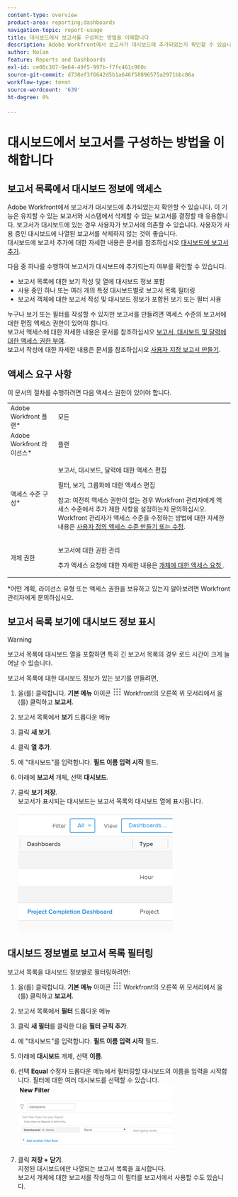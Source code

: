 ```yaml
---
content-type: overview
product-area: reporting;dashboards
navigation-topic: report-usage
title: 대시보드에서 보고서를 구성하는 방법을 이해합니다
description: Adobe Workfront에서 보고서가 대시보드에 추가되었는지 확인할 수 있습니다. 이 기능은 유지할 수 있는 보고서와 시스템에서 삭제할 수 있는 보고서를 결정할 때 유용합니다. 보고서가 대시보드에 있는 경우 사용자가 보고서에 의존할 수 있습니다. 사용자가 사용 중인 대시보드에 나열된 보고서를 삭제하지 않는 것이 좋습니다. 대시보드에 보고서를 추가하는 방법에 대한 자세한 내용은 대시보드에 보고서 추가 문서를 참조하십시오.
author: Nolan
feature: Reports and Dashboards
exl-id: ce00c307-9e64-49f5-997b-f7fc461c960c
source-git-commit: d738ef3f6642d5b1a646f58896575a2971bbc06a
workflow-type: tm+mt
source-wordcount: '639'
ht-degree: 0%

---
```


# 대시보드에서 보고서를 구성하는 방법을 이해합니다

## 보고서 목록에서 대시보드 정보에 액세스

Adobe Workfront에서 보고서가 대시보드에 추가되었는지 확인할 수 있습니다. 이 기능은 유지할 수 있는 보고서와 시스템에서 삭제할 수 있는 보고서를 결정할 때 유용합니다. 보고서가 대시보드에 있는 경우 사용자가 보고서에 의존할 수 있습니다. 사용자가 사용 중인 대시보드에 나열된 보고서를 삭제하지 않는 것이 좋습니다.\
대시보드에 보고서 추가에 대한 자세한 내용은 문서를 참조하십시오 [대시보드에 보고서 추가](../../../reports-and-dashboards/dashboards/creating-and-managing-dashboards/add-report-dashboard.md).

다음 중 하나를 수행하여 보고서가 대시보드에 추가되는지 여부를 확인할 수 있습니다.

* 보고서 목록에 대한 보기 작성 및 열에 대시보드 정보 포함
* 사용 중인 하나 또는 여러 개의 특정 대시보드별로 보고서 목록 필터링
* 보고서 객체에 대한 보고서 작성 및 대시보드 정보가 포함된 보기 또는 필터 사용

누구나 보기 또는 필터를 작성할 수 있지만 보고서를 만들려면 액세스 수준의 보고서에 대한 편집 액세스 권한이 있어야 합니다.\
보고서 액세스에 대한 자세한 내용은 문서를 참조하십시오 [보고서, 대시보드 및 달력에 대한 액세스 권한 부여](../../../administration-and-setup/add-users/configure-and-grant-access/grant-access-reports-dashboards-calendars.md).\
보고서 작성에 대한 자세한 내용은 문서를 참조하십시오 [사용자 지정 보고서 만들기](../../../reports-and-dashboards/reports/creating-and-managing-reports/create-custom-report.md).

## 액세스 요구 사항

이 문서의 절차를 수행하려면 다음 액세스 권한이 있어야 합니다.

<table style="table-layout:auto"> 
 <col> 
 <col> 
 <tbody> 
  <tr> 
   <td role="rowheader">Adobe Workfront 플랜*</td> 
   <td> <p>모든</p> </td> 
  </tr> 
  <tr> 
   <td role="rowheader">Adobe Workfront 라이선스*</td> 
   <td> <p>플랜 </p> </td> 
  </tr> 
  <tr> 
   <td role="rowheader">액세스 수준 구성*</td> 
   <td> <p>보고서, 대시보드, 달력에 대한 액세스 편집</p> <p>필터, 보기, 그룹화에 대한 액세스 편집</p> <p>참고: 여전히 액세스 권한이 없는 경우 Workfront 관리자에게 액세스 수준에서 추가 제한 사항을 설정하는지 문의하십시오. Workfront 관리자가 액세스 수준을 수정하는 방법에 대한 자세한 내용은 <a href="../../../administration-and-setup/add-users/configure-and-grant-access/create-modify-access-levels.md" class="MCXref xref">사용자 정의 액세스 수준 만들기 또는 수정</a>.</p> </td> 
  </tr> 
  <tr> 
   <td role="rowheader">개체 권한</td> 
   <td> <p>보고서에 대한 권한 관리</p> <p>추가 액세스 요청에 대한 자세한 내용은 <a href="../../../workfront-basics/grant-and-request-access-to-objects/request-access.md" class="MCXref xref">개체에 대한 액세스 요청 </a>.</p> </td> 
  </tr> 
 </tbody> 
</table>

&#42;어떤 계획, 라이선스 유형 또는 액세스 권한을 보유하고 있는지 알아보려면 Workfront 관리자에게 문의하십시오.

## 보고서 목록 보기에 대시보드 정보 표시

>[!WARNING]
>
>보고서 목록에 대시보드 열을 포함하면 특히 긴 보고서 목록의 경우 로드 시간이 크게 늘어날 수 있습니다.

보고서 목록에 대한 대시보드 정보가 있는 보기를 만들려면,

1. 을(를) 클릭합니다. **기본 메뉴** 아이콘 ![](assets/main-menu-icon.png) Workfront의 오른쪽 위 모서리에서 을(를) 클릭하고 **보고서**.
1. 보고서 목록에서 **보기** 드롭다운 메뉴
1. 클릭 **새 보기**.
1. 클릭 **열 추가**.
1. 에 &quot;대시보드&quot;를 입력합니다. **필드 이름 입력 시작** 필드.
1. 아래에 **보고서** 개체, 선택 **대시보드**.

1. 클릭 **보기 저장**.\
   보고서가 표시되는 대시보드는 보고서 목록의 대시보드 열에 표시됩니다.\
   ![](assets/qs-dashboards-in-report-view.png)

## 대시보드 정보별로 보고서 목록 필터링

보고서 목록을 대시보드 정보별로 필터링하려면:

1. 을(를) 클릭합니다. **기본 메뉴** 아이콘 ![](assets/main-menu-icon.png) Workfront의 오른쪽 위 모서리에서 을(를) 클릭하고 **보고서**.

1. 보고서 목록에서 **필터** 드롭다운 메뉴
1. 클릭 **새 필터**&#x200B;를 클릭한 다음 **필터 규칙 추가**.

1. 에 &quot;대시보드&quot;를 입력합니다. **필드 이름 입력 시작** 필드.

1. 아래에 **대시보드** 개체, 선택 **이름**.

1. 선택 **Equal** 수정자 드롭다운 메뉴에서 필터링할 대시보드의 이름을 입력을 시작합니다. 필터에 대한 여러 대시보드를 선택할 수 있습니다.\
   ![](assets/qs-dashboards-in-report-filters-350x143.png)

1. 클릭 **저장 + 닫기**.\
   지정된 대시보드에만 나열되는 보고서 목록을 표시합니다.\
   보고서 개체에 대한 보고서를 작성하고 이 필터를 보고서에서 사용할 수도 있습니다.

